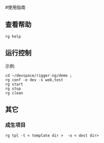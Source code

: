 #使用指南

## 查看帮助
```
rg help
```

## 运行控制
示例:
```
cd ~/devspace/rigger-ng/demo ;
rg conf -e dev -s web,test
rg start
rg stop
rg clean
```

## 其它

### 成生项目
```
rg tpl -t < template dir >  -o < dest dir>
```
